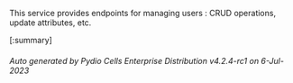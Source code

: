 






This service provides endpoints for managing users : CRUD operations, update attributes, etc.

[:summary]

###### Auto generated by Pydio Cells Enterprise Distribution v4.2.4-rc1 on 6-Jul-2023
